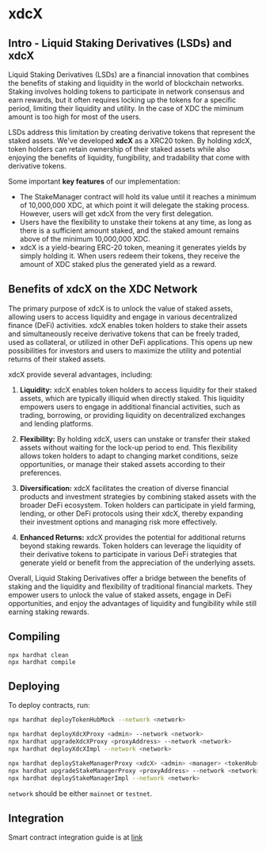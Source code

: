 # xdcX

## Intro - Liquid Staking Derivatives (LSDs) and xdcX

Liquid Staking Derivatives (LSDs) are a financial innovation that combines the benefits of staking and liquidity in the world of blockchain networks. Staking involves holding tokens to participate in network consensus and earn rewards, but it often requires locking up the tokens for a specific period, limiting their liquidity and utility. In the case of XDC the miminum amount is too high for most of the users.

LSDs address this limitation by creating derivative tokens that represent the staked assets. We've developed **xdcX** as a XRC20 token. By holding xdcX, token holders can retain ownership of their staked assets while also enjoying the benefits of liquidity, fungibility, and tradability that come with derivative tokens.

Some important **key features** of our implementation:

- The StakeManager contract will hold its value until it reaches a minimum of 10,000,000 XDC, at which point it will delegate the staking process. However, users will get xdcX from the very first delegation.
- Users have the flexibility to unstake their tokens at any time, as long as there is a sufficient amount staked, and the staked amount remains above of the minimum 10,000,000 XDC.
- xdcX is a yield-bearing ERC-20 token, meaning it generates yields by simply holding it. When users redeem their tokens, they receive the amount of XDC staked plus the generated yield as a reward.



## Benefits of xdcX on the XDC Network

The primary purpose of xdcX is to unlock the value of staked assets, allowing users to access liquidity and engage in various decentralized finance (DeFi) activities. xdcX enables token holders to stake their assets and simultaneously receive derivative tokens that can be freely traded, used as collateral, or utilized in other DeFi applications. This opens up new possibilities for investors and users to maximize the utility and potential returns of their staked assets.

xdcX provide several advantages, including:

1. **Liquidity:** xdcX enables token holders to access liquidity for their staked assets, which are typically illiquid when directly staked. This liquidity empowers users to engage in additional financial activities, such as trading, borrowing, or providing liquidity on decentralized exchanges and lending platforms.

2. **Flexibility:** By holding xdcX, users can unstake or transfer their staked assets without waiting for the lock-up period to end. This flexibility allows token holders to adapt to changing market conditions, seize opportunities, or manage their staked assets according to their preferences.

3. **Diversification:** xdcX facilitates the creation of diverse financial products and investment strategies by combining staked assets with the broader DeFi ecosystem. Token holders can participate in yield farming, lending, or other DeFi protocols using their xdcX, thereby expanding their investment options and managing risk more effectively.

4. **Enhanced Returns:** xdcX provides the potential for additional returns beyond staking rewards. Token holders can leverage the liquidity of their derivative tokens to participate in various DeFi strategies that generate yield or benefit from the appreciation of the underlying assets.

Overall, Liquid Staking Derivatives offer a bridge between the benefits of staking and the liquidity and flexibility of traditional financial markets. They empower users to unlock the value of staked assets, engage in DeFi opportunities, and enjoy the advantages of liquidity and fungibility while still earning staking rewards.

## Compiling

```shell
npx hardhat clean
npx hardhat compile
```

## Deploying

To deploy contracts, run:

```bash
npx hardhat deployTokenHubMock --network <network>

npx hardhat deployXdcXProxy <admin> --network <network>
npx hardhat upgradeXdcXProxy <proxyAddress> --network <network>
npx hardhat deployXdcXImpl --network <network>

npx hardhat deployStakeManagerProxy <xdcX> <admin> <manager> <tokenHub> <bcDepositWallet> <bot> --network <network>
npx hardhat upgradeStakeManagerProxy <proxyAddress> --network <network>
npx hardhat deployStakeManagerImpl --network <network>
```

`network` should be either `mainnet` or `testnet`.

## Integration

Smart contract integration guide is at [link](INTEGRATION.md)
